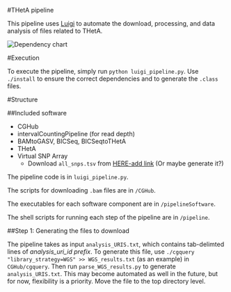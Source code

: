 #THetA pipeline

This pipeline uses [Luigi](https://github.com/spotify/luigi) to automate the download, processing, and data analysis of files related to THetA. 

![Dependency chart](/path/to/image)

#Execution

To execute the pipeline, simply run `python luigi_pipeline.py`. Use `./install` to ensure the correct dependencies and to generate the `.class` files.

#Structure

##Included software
+ CGHub
+ intervalCountingPipeline (for read depth)
+ BAMtoGASV, BICSeq, BICSeqtoTHetA
+ THetA
+ Virtual SNP Array
	+ Download `all_snps.tsv` from [HERE-add link](some/link) (Or maybe generate it?)

The pipeline code is in `luigi_pipeline.py`. 

The scripts for downloading `.bam` files are in `/CGHub`.

The executables for each software component are in `/pipelineSoftware`.

The shell scripts for running each step of the pipeline are in `/pipeline`. 

##Step 1: Generating the files to download

The pipeline takes as input `analysis_URIS.txt`, which contains tab-delimted lines of *analysis_uri_id	prefix*. To generate this file, use `./cgquery "library_strategy=WGS" >> WGS_results.txt` (as an example) in `CGHub/cgquery`. Then run `parse_WGS_results.py` to generate `analysis_URIS.txt`. This may become automated as well in the future, but for now, flexibility is a priority. Move the file to the top directory level.
